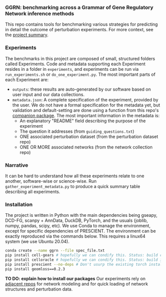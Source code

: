 ### GGRN: benchmarking across a Grammar of Gene Regulatory Network inference methods 

This repo contains tools for benchmarking various strategies for predicting in detail the outcome of perturbation experiments. For more context, see the [project summary](https://docs.google.com/document/d/1vvZi5c0nU3VTvKiWpEka8AtDORxJ3Ymv0ZzoFQwoDoI/edit).

### Experiments

The benchmarks in this project are composed of small, structured folders called Experiments. Code and metadata supporting each Experiment resides in a folder in `experiments`, and experiments can be run via `run_experiments.sh` or `do_one_experiment.py`. The most important parts of each Experiment are:

- `outputs`: these results are auto-generated by our software based on user input and our data collections.
- `metadata.json`: A complete specification of the experiment, provided by the user. We do not have a formal specification for the metadata yet, but validation and default-setting are done using a function from this repo's [companion package](https://github.com/ekernf01/perturbation_benchmarking_package). The most important information in the metadata is:
    - An explanatory "README" field describing the purpose of the experiment
    - The question it addresses (from `guiding_questions.txt`)
    - ONE associated perturbation dataset (from the perturbation dataset repo)
    - ONE OR MORE associated networks (from the network collection repo)

### Narrative

It can be hard to understand how all these experiments relate to one another, software-wise or science-wise. Run `gather_experiment_metadata.py` to produce a quick summary table describing all experiments. 

### Installation

The project is written in Python with the main dependencies being gseapy, DCD-FG, scanpy + AnnData, DuckDB, PyTorch, and the usuals (joblib, numpy, pandas, scipy, etc). We use Conda to manage the environment, except for specific dependencies of PRESCIENT. The environment can be exactly reproduced via the commands below. This requires a linux64 system (we use Ubuntu 20.04). 

```bash
conda create --name ggrn --file spec_file.txt
pip install cell-gears # hopefully we can condify this. Status: build complete, awaiting upload.
pip install celloracle # hopefully we can condify this. Status: build is buggy (gimmemotifs problem). 
pip install prescient --no-deps # Don't usurp the existing torch installation
pip install geomloss==0.2.3
```

**TO DO: explain how to install our packages** Our experiments rely on [adjacent repos](https://github.com/ekernf01/perturbation_writing) for network modeling and for quick loading of network structures and perturbation data. 

